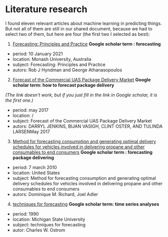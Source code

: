 # Literature research

I found eleven relevant articles about machine learning in predicting things. But not all of them are still in our shared document, because we had to select two of them, but here are four (the first two I selected as best):
1. [Forecasting: Principles and Practice](https://otexts.com/fpp3/)
**Google scholar term : forecasting**
- period: 10 January 2021 
- location: Monash University, Australia
- subject: Forecasting: Principles and Practice
- autors: Rob J Hyndman and George Athanasopoulos


2. [Forecast of the Commercial UAS Package Delivery Market](https://scholar.google.com/scholar?hl=nl&as_sdt=0%2C5&q=how+to+forecast+package+delivery&btnG=)
**Google scholar term: how to forecast package delivery**

*(The link doesn't work, but if you just fill in the link in Google scholar, it is the first one.)*

- period: may 2017
- location: /
- subject: Forecast of the Commercial UAS Package Delivery Market
- autors: DARRYL JENKINS, BIJAN VASIGH, CLINT OSTER, AND TULINDA LARSENMay 2017



3. [Method for forecasting consumption and generating optimal delivery schedules for vehicles involved in delivering propane and other consumables to end consumers](https://patents.google.com/patent/US7676404B2/en) 
**Google scholar term : forecasting package delivering**

- period: 7 march 2010
- location: United States
- subject: Method for forecasting consumption and generating optimal delivery schedules for vehicles involved in delivering propane and other consumables to end consumers
- autors: Dominique M. Richard, Joel Adler
 
 
4. [techniques for forecasting](https://books.google.nl/books?hl=nl&lr=&id=8FppWLEFHU8C&oi=fnd&pg=PA4&dq=techniques+for+time+series&ots=b4Yqk5UHtt&sig=DhC0AqOOX72d90NDCVdaTrpkwj8&redir_esc=y#v=onepage&q=techniques%20for%20time%20series&f=false)
**Google scholar term: time series analyses**

- period: 1990
- location: Michigan State University
- subject: techniques for forecasting
- autor: Charles W. Ostrom
